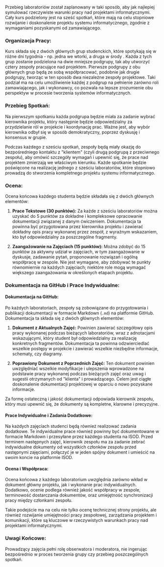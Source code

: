 Przebieg laboratoriów został zaplanowany w taki sposób, aby jak najlepiej symulować rzeczywiste warunki pracy nad projektami informatycznymi. Cały kurs podzielony jest na sześć spotkań, które mają na celu stopniowe rozwijanie i doskonalenie projektu systemu informatycznego, zgodnie z wymaganiami pozyskanymi od zamawiającego.

### Organizacja Pracy:

Kurs składa się z dwóch głównych grup studenckich, które spotykają się w różne dni tygodnia - np. jedna we wtorki, a druga w środy . Każda z tych grup zostanie podzielona na dwie mniejsze podgrupy, tak aby utworzyć cztery zespoły pracujące nad projektem. Pierwsze podgrupy z obu głównych grup będą ze sobą współpracować, podobnie jak drugie podgrupy, tworząc w ten sposób dwa niezależne zespoły projektowe. Taki podział ma na celu umożliwienie każdej z podgrup na pełnienie zarówno roli zamawiającego, jak i wykonawcy, co pozwala na lepsze zrozumienie obu perspektyw w procesie tworzenia systemów informatycznych.

### Przebieg Spotkań:

Na pierwszym spotkaniu każda podgrupa będzie miała za zadanie wybrać kierownika projektu, który następnie będzie odpowiedzialny za przydzielanie ról w projekcie i koordynację prac. Ważne jest, aby wybór kierownika odbył się w sposób demokratyczny, poprzez dyskusję i konsensus w grupie.

Podczas każdego z sześciu spotkań, zespoły będą miały okazję do bezpośredniego kontaktu z "klientem" (czyli drugą podgrupą z przeciwnego zespołu), aby omówić szczegóły wymagań i upewnić się, że prace nad projektem zmierzają we właściwym kierunku. Każde spotkanie będzie poświęcone na realizację jednego z sześciu laboratoriów, które stopniowo prowadzą do stworzenia kompletnego projektu systemu informatycznego.

### Ocena:

Ocena końcowa każdego studenta będzie składała się z dwóch głównych elementów:
1. **Prace Tekstowe (30 punktów):** Za każde z sześciu laboratoriów można uzyskać do 5 punktów za dokładne i kompleksowe opracowanie dokumentacji związanej z danym ćwiczeniem. Dokumentacja ta powinna być przygotowana przez kierownika projektu i zawierać dokładny opis pracy wykonanej przez zespół, z wyraźnym wskazaniem, kto był odpowiedzialny za poszczególne fragmenty.
   
2. **Zaangażowanie na Zajęciach (15 punktów):** Można zdobyć do 15 punktów za aktywny udział w zajęciach, w tym zaangażowanie w dyskusje, zadawanie pytań, proponowanie rozwiązań i ogólną współpracę w zespole. Nie jest wymagane, aby zdobywać te punkty równomiernie na każdych zajęciach; niektóre role mogą wymagać większego zaangażowania w określonych etapach projektu.


### Dokumentacja na GitHub i Prace Indywidualne:

#### Dokumentacja na GitHub:
Po każdych laboratoriach, zespoły są zobowiązane do przygotowania i publikacji dokumentacji w formacie Markdown (`.md`) na platformie GitHub. Dokumentacja ta składa się z dwóch głównych elementów:

1. **Dokument z Aktualnych Zajęć:** Powinien zawierać szczegółowy opis pracy wykonanej podczas bieżących laboratoriów, wraz z adnotacjami wskazującymi, który student był odpowiedzialny za realizację konkretnych fragmentów. Dokumentacja ta powinna odzwierciedlać wszelkie postępy w projekcie i zawierać wszelkie niezbędne informacje, schematy, czy diagramy.
   
2. **Poprawiony Dokument z Poprzednich Zajęć:** Ten dokument powinien uwzględniać wszelkie modyfikacje i ulepszenia wprowadzone na podstawie pracy wykonanej podczas bieżących zajęć oraz uwag i sugestii otrzymanych od "klienta" i prowadzącego. Celem jest ciągłe doskonalenie dokumentacji projektowej w oparciu o nowo pozyskane informacje.

Za formę ostateczną i jakość dokumentacji odpowiada kierownik zespołu, który musi upewnić się, że dokumenty są kompletne, klarowne i precyzyjne.

#### Prace Indywidualne i Zadania Dodatkowe:
Na każdych zajęciach studenci będą również realizować zadania dodatkowe. Te indywidualne prace również powinny być dokumentowane w formacie Markdown i przesyłane przez każdego studenta na ISOD. Przed terminem następnych zajęć, kierownik zespołu ma za zadanie zebrać indywidualne dokumenty od wszystkich członków zespołu przed następnymi zajęciami, połączyć je w jeden spójny dokument i umieścić na swoim koncie na platformie ISOD.

#### Ocena i Współpraca:
Ocena końcowa z każdego laboratorium uwzględnia zarówno wkład w dokument główny projektu, jak i wykonanie prac indywidualnych. Dodatkowo, ocenie podlega również jakość współpracy w zespole, terminowość dostarczania dokumentów, oraz umiejętność synchronizacji pracy między członkami zespołu. 

Takie podejście ma na celu nie tylko ocenę technicznej strony projektu, ale również rozwijanie umiejętności pracy zespołowej, zarządzania projektem i komunikacji, które są kluczowe w rzeczywistych warunkach pracy nad projektami informatycznymi.
### Uwagi Końcowe:

Prowadzący zajęcia pełni rolę obserwatora i moderatora, nie ingerując bezpośrednio w proces tworzenia grupy czy przebieg poszczególnych spotkań. 
